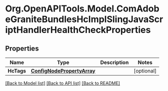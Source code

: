 # Org.OpenAPITools.Model.ComAdobeGraniteBundlesHcImplSlingJavaScriptHandlerHealthCheckProperties
## Properties

Name | Type | Description | Notes
------------ | ------------- | ------------- | -------------
**HcTags** | [**ConfigNodePropertyArray**](ConfigNodePropertyArray.md) |  | [optional] 

[[Back to Model list]](../README.md#documentation-for-models) [[Back to API list]](../README.md#documentation-for-api-endpoints) [[Back to README]](../README.md)


